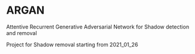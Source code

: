 # ARGAN
Attentive Recurrent Generative Adversarial Network for Shadow detection and removal

Project for Shadow removal
starting from 2021_01_26
